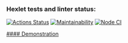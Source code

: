 ### Hexlet tests and linter status:

[![Actions Status](https://github.com/popova-iu-iu/frontend-project-11/workflows/hexlet-check/badge.svg)](https://github.com/popova-iu-iu/frontend-project-11/actions)
[![Maintainability](https://api.codeclimate.com/v1/badges/91231b1626c932db260c/maintainability)](https://codeclimate.com/github/popova-iu-iu/frontend-project-11/maintainability)
[![Node CI](https://github.com/popova-iu-iu/frontend-project-11/actions/workflows/nodejs.yml/badge.svg)](https://github.com/popova-iu-iu/frontend-project-11/actions)

[#### Demonstration](https://frontend-project-11-reqfmn9pu-popova-iu-iu.vercel.app/)

